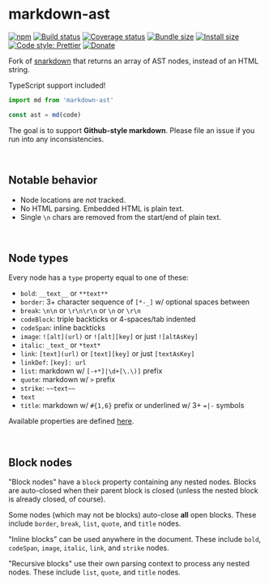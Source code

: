 # markdown-ast

[![npm](https://img.shields.io/npm/v/markdown-ast.svg)](https://www.npmjs.com/package/markdown-ast)
[![Build status](https://travis-ci.org/aleclarson/markdown-ast.svg?branch=master)](https://travis-ci.org/aleclarson/markdown-ast)
[![Coverage status](https://coveralls.io/repos/github/aleclarson/markdown-ast/badge.svg?branch=master)](https://coveralls.io/github/aleclarson/markdown-ast?branch=master)
[![Bundle size](https://badgen.net/bundlephobia/min/markdown-ast)](https://bundlephobia.com/result?p=markdown-ast)
[![Install size](https://packagephobia.now.sh/badge?p=markdown-ast)](https://packagephobia.now.sh/result?p=markdown-ast)
[![Code style: Prettier](https://img.shields.io/badge/code_style-prettier-ff69b4.svg)](https://github.com/prettier/prettier)
[![Donate](https://img.shields.io/badge/Donate-PayPal-green.svg)](https://paypal.me/alecdotbiz)

Fork of [snarkdown](https://github.com/developit/snarkdown) that returns an
array of AST nodes, instead of an HTML string.

TypeScript support included!

```ts
import md from 'markdown-ast'

const ast = md(code)
```

The goal is to support **Github-style markdown**.
Please file an issue if you run into any inconsistencies.

&nbsp;

## Notable behavior

- Node locations are _not_ tracked.
- No HTML parsing. Embedded HTML is plain text.
- Single `\n` chars are removed from the start/end of plain text.

&nbsp;

## Node types

Every node has a `type` property equal to one of these:

- `bold`: `__text__` or `**text**`
- `border`: 3+ character sequence of `[*-_]` w/ optional spaces between
- `break`: `\n\n` or `\r\n\r\n` or `\n` or `\r\n`
- `codeBlock`: triple backticks or 4-spaces/tab indented
- `codeSpan`: inline backticks
- `image`: `![alt](url)` or `![alt][key]` or just `![altAsKey]`
- `italic`: `_text_` or `*text*`
- `link`: `[text](url)` or `[text][key]` or just `[textAsKey]`
- `linkDef`: `[key]: url`
- `list`: markdown w/ `[-+*]|\d+[\.\)]` prefix
- `quote`: markdown w/ `>` prefix
- `strike`: `~~text~~`
- `text`
- `title`: markdown w/ `#{1,6}` prefix or underlined w/ 3+ `=|-` symbols

Available properties are defined [here](./index.d.ts).

&nbsp;

## Block nodes

"Block nodes" have a `block` property containing any nested nodes. Blocks are
auto-closed when their parent block is closed (unless the nested block is
already closed, of course).

Some nodes (which may not be blocks) auto-close **all** open blocks. These
include `border`, `break`, `list`, `quote`, and `title` nodes.

"Inline blocks" can be used anywhere in the document. These include `bold`,
`codeSpan`, `image`, `italic`, `link`, and `strike` nodes.

"Recursive blocks" use their own parsing context to process any nested nodes.
These include `list`, `quote`, and `title` nodes.
